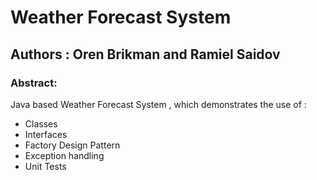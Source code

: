# Weather Forecast System
## Authors : Oren Brikman and Ramiel Saidov

### Abstract: 
Java based Weather Forecast System , which demonstrates the use of : 
* Classes
* Interfaces
* Factory Design Pattern
* Exception handling
* Unit Tests

